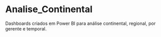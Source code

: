 # Analise_Continental
Dashboards criados em Power BI para análise continental, regional, por gerente e temporal.
